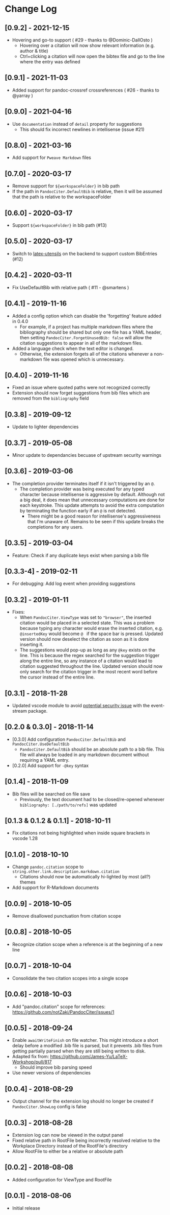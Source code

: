 # Change Log

## [0.9.2] - 2021-12-15

- Hovering and go-to support ( #29 - thanks to @Dominic-DallOsto )
  - Hovering over a citation will now show relevant information (e.g. author & title)
  - Ctrl+clicking a citation will now open the bibtex file and go to the line where the entry was defined

## [0.9.1] - 2021-11-03

- Added support for pandoc-crossref crossreferences ( #26 - thanks to @yarray )

## [0.9.0] - 2021-04-16

- Use `documentation` instead of `detail` property for suggestions
  + This should fix incorrect newlines in intellisense (issue #21)

## [0.8.0] - 2021-03-16

- Add support for `Pweave Markdown` files

## [0.7.0] - 2020-03-17

- Remove support for `${workspaceFolder}` in bib path
- If the path in `PandocCiter.DefaultBib` is relative, then it will be assumed that the path is relative to the workspaceFolder

## [0.6.0] - 2020-03-17

- Support `${workspaceFolder}` in bib path (#13)

## [0.5.0] - 2020-03-17

- Switch to [latex-utensils](https://www.npmjs.com/package/latex-utensils) on the backend to support custom BibEntries (#12)

## [0.4.2] - 2020-03-11

- Fix UseDefaultBib with relative path ( #11 - @smartens )

## [0.4.1] - 2019-11-16

- Added a config option which can disable the 'forgetting' feature added in 0.4.0
    + For example, if a project has multiple markdown files where the bibliography should be shared but only one file has a YAML header, then setting `PandocCiter.ForgetUnusedBib: false` will allow the citation suggestions to appear in all of the markdown files.
- Added a language check when the text editor is changed. 
   + Otherwise, the extension forgets all of the citations whenever a non-markdown file was opened which is unnecessary. 

## [0.4.0] - 2019-11-16

- Fixed an issue where quoted paths were not recognized correctly
- Extension should now forget suggestions from bib files which are removed from the `bibliography` field

## [0.3.8] - 2019-09-12

- Update to lighter dependencies

## [0.3.7] - 2019-05-08

- Minor update to dependancies becuase of upstream security warnings

## [0.3.6] - 2019-03-06

- The completion provider terminates itself if it isn't triggered by an `@`.
    + The completion provider was being executed for any typed character because intellisense is aggressive by default. Although not a big deal, it does mean that unnecessary computations are done for each keystroke. This update attempts to avoid the extra computation by terminating the function early if an `@` is not detected.
        * There might be a good reason for intellisense's aggressiveness that I'm unaware of. Remains to be seen if this update breaks the completions for any users.

## [0.3.5] - 2019-03-04

- Feature: Check if any duplicate keys exist when parsing a bib file

## [0.3.3-4] - 2019-02-11

- For debugging: Add log event when providing suggestions

## [0.3.2] - 2019-01-11

- Fixes:
    + When `PandocCiter.ViewType` was set to `"browser"`, the inserted citation would be placed in a selected state. This was a problem because typing any character would erase the inserted citation, e.g. `@insertedKey` would become `@ ` if the space bar is pressed. Updated version should now deselect the citation as soon as it is done inserting it.
    + The suggestions would pop-up as long as any `@key` exists on the line. This is because the regex searched for the suggestion trigger along the entire line, so any instance of a citation would lead to citation suggested throughout the line. Updated version should now only search for the citation trigger in the most recent word before the cursor instead of the entire line.  

## [0.3.1] - 2018-11-28

- Updated vscode module to avoid [potential security issue](https://code.visualstudio.com/blogs/2018/11/26/event-stream) with the event-stream package.

## [0.2.0 & 0.3.0] - 2018-11-14

- [0.3.0] Add configuration `PandocCiter.DefaultBib` and `PandocCiter.UseDefaultBib`
    + `PandocCiter.DefaultBib` should be an absolute path to a bib file. This file will always be loaded in any markdown document without requiring a YAML entry.
- [0.2.0] Add support for `-@key` syntax

## [0.1.4] - 2018-11-09

- Bib files will be searched on file save
    + Previously, the text document had to be closed/re-opened whenever `bibliography: [./path/to/refs]` was updated

## [0.1.3 & 0.1.2 & 0.1.1] - 2018-10-11

- Fix citations not being highlighted when inside square brackets in vscode 1.28

## [0.1.0] - 2018-10-10

- Change `pandoc.citation` scope to `string.other.link.description.markdown.citation`
    + Citations should now be automatically hi-lighted by most (all?) themes
- Add support for R-Markdown documents

## [0.0.9] - 2018-10-05

- Remove disallowed punctuation from citation scope

## [0.0.8] - 2018-10-05

- Recognize citation scope when a reference is at the beginning of a new line

## [0.0.7] - 2018-10-04

- Consolidate the two citation scopes into a single scope

## [0.0.6] - 2018-10-03

- Add "pandoc.citation" scope for references: https://github.com/notZaki/PandocCiter/issues/1

## [0.0.5] - 2018-09-24

- Enable `awaitWriteFinish` on file watcher. This might introduce a short delay before a modified .bib file is parsed, but it prevents .bib files from getting partially parsed when they are still being written to disk.
- Adapted fix from: https://github.com/James-Yu/LaTeX-Workshop/pull/817
    + Should improve bib parsing speed
- Use newer versions of dependencies

## [0.0.4] - 2018-08-29

- Output channel for the extension log should no longer be created if `PandocCiter.ShowLog` config is false

## [0.0.3] - 2018-08-28

- Extension log can now be viewed in the output panel
- Fixed relative path in RootFile being incorrectly resolved relative to the Workplace Directory instead of the RootFile's directory
- Allow RootFile to either be a relative or absolute path

## [0.0.2] - 2018-08-08 

- Added configuration for ViewType and RootFile

## [0.0.1] - 2018-08-06 

- Initial release